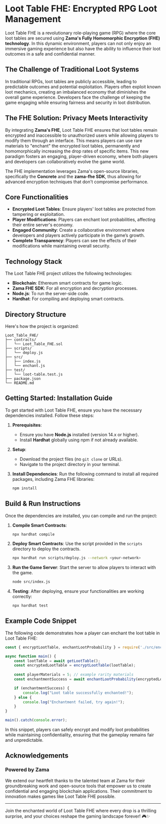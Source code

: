 # Loot Table FHE: Encrypted RPG Loot Management 

Loot Table FHE is a revolutionary role-playing game (RPG) where the core loot tables are secured using **Zama's Fully Homomorphic Encryption (FHE) technology**. In this dynamic environment, players can not only enjoy an immersive gaming experience but also have the ability to influence their loot outcomes in a safe and confidential manner.

## The Challenge of Traditional Loot Systems

In traditional RPGs, loot tables are publicly accessible, leading to predictable outcomes and potential exploitation. Players often exploit known loot mechanics, creating an imbalanced economy that diminishes the overall game experience. Developers face the challenge of keeping the game engaging while ensuring fairness and security in loot distribution.

## The FHE Solution: Privacy Meets Interactivity

By integrating **Zama's FHE**, Loot Table FHE ensures that loot tables remain encrypted and inaccessible to unauthorized users while allowing players to modify them through an interface. This means players can use rare materials to "enchant" the encrypted loot tables, permanently and homomorphically increasing the drop rates of specific items. This new paradigm fosters an engaging, player-driven economy, where both players and developers can collaboratively evolve the game world.

The FHE implementation leverages Zama's open-source libraries, specifically the **Concrete** and the **zama-fhe SDK**, thus allowing for advanced encryption techniques that don't compromise performance.

## Core Functionalities

- **Encrypted Loot Tables**: Ensure players' loot tables are protected from tampering or exploitation.
- **Player Modifications**: Players can enchant loot probabilities, affecting their entire server's economy.
- **Engaged Community**: Create a collaborative environment where developers and players actively participate in the game’s growth.
- **Complete Transparency**: Players can see the effects of their modifications while maintaining overall security.

## Technology Stack

The Loot Table FHE project utilizes the following technologies:

- **Blockchain**: Ethereum smart contracts for game logic.
- **Zama FHE SDK**: For all encryption and decryption processes.
- **Node.js**: To run the server-side code.
- **Hardhat**: For compiling and deploying smart contracts.

## Directory Structure

Here's how the project is organized:

```
Loot_Table_FHE/
├── contracts/
│   └── Loot_Table_FHE.sol
├── scripts/
│   └── deploy.js
├── src/
│   ├── index.js
│   └── enchant.js
├── test/
│   └── loot-table.test.js
├── package.json
└── README.md
```

## Getting Started: Installation Guide

To get started with Loot Table FHE, ensure you have the necessary dependencies installed. Follow these steps:

1. **Prerequisites**: 
   - Ensure you have **Node.js** installed (version 14.x or higher).
   - Install **Hardhat** globally using npm if not already available.

2. **Setup**: 
   - Download the project files (no `git clone` or URLs).
   - Navigate to the project directory in your terminal.

3. **Install Dependencies**: 
   Run the following command to install all required packages, including Zama FHE libraries:
   ```bash
   npm install
   ```

## Build & Run Instructions

Once the dependencies are installed, you can compile and run the project:

1. **Compile Smart Contracts**:
   ```bash
   npx hardhat compile
   ```

2. **Deploy Smart Contracts**:
   Use the script provided in the `scripts` directory to deploy the contracts.
   ```bash
   npx hardhat run scripts/deploy.js --network <your-network>
   ```

3. **Run the Game Server**:
   Start the server to allow players to interact with the game.
   ```bash
   node src/index.js
   ```

4. **Testing**: 
   After deploying, ensure your functionalities are working correctly:
   ```bash
   npx hardhat test
   ```

## Example Code Snippet

The following code demonstrates how a player can enchant the loot table in Loot Table FHE:

```javascript
const { encryptLootTable, enchantLootProbability } = require('./src/enchant');

async function main() {
    const lootTable = await getLootTable();
    const encryptedLootTable = encryptLootTable(lootTable);
    
    const playerMaterials = 5; // example rarity materials
    const enchantmentSuccess = await enchantLootProbability(encryptedLootTable, playerMaterials);

    if (enchantmentSuccess) {
        console.log("Loot table successfully enchanted!");
    } else {
        console.log("Enchantment failed, try again!");
    }
}

main().catch(console.error);
```

In this snippet, players can safely encrypt and modify loot probabilities while maintaining confidentiality, ensuring that the gameplay remains fair and unpredictable.

## Acknowledgements

### Powered by Zama

We extend our heartfelt thanks to the talented team at Zama for their groundbreaking work and open-source tools that empower us to create confidential and engaging blockchain applications. Their commitment to innovation makes games like Loot Table FHE possible.

---

Join the enchanted world of Loot Table FHE where every drop is a thrilling surprise, and your choices reshape the gaming landscape forever! 🎮✨
